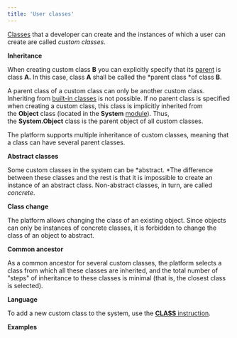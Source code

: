 ```yaml
---
title: 'User classes'
---
```


[Classes](Classes.md) that a developer can create and the instances of which a user can create are called *custom classes*. 

**Inheritance**

When creating custom class **B** you can explicitly specify that its [parent](Classes.md) is class **A.** In this case, class **A** shall be called the *parent class *of class **B**.

A parent class of a custom class can only be another custom class. Inheriting from [built-in classes](Built-in_classes.md) is not possible. If no parent class is specified when creating a custom class, this class is implicitly inherited from the **Object** class (located in the **System** [module](Modules.md)). Thus, the **System.Object** class is the parent object of all custom classes.

The platform supports multiple inheritance of custom classes, meaning that a class can have several parent classes. 

**Abstract classes**

Some custom classes in the system can be *abstract. *The difference between these classes and the rest is that it is impossible to create an instance of an abstract class. Non-abstract classes, in turn, are called *concrete*.

**Class change**

The platform allows changing the class of an existing object. Since objects can only be instances of concrete classes, it is forbidden to change the class of an object to abstract.

**Common ancestor**

As a common ancestor for several custom classes, the platform selects a class from which all these classes are inherited, and the total number of "steps" of inheritance to these classes is minimal (that is, the closest class is selected).

**Language**

To add a new custom class to the system, use the [**CLASS** instruction](CLASS_instruction.md).

**Examples**

